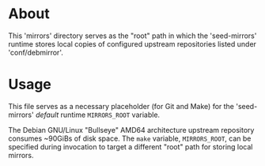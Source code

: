 # About

This 'mirrors' directory serves as the "root" path in which the 'seed-mirrors'
runtime stores local copies of configured upstream repositories listed under
'conf/debmirror'.


# Usage

This file serves as a necessary placeholder (for Git and Make) for the 'seed-mirrors'
_default_ runtime `MIRRORS_ROOT` variable.

The Debian GNU/Linux "Bullseye" AMD64 architecture upstream repository consumes
~90GiBs of disk space. The `make` variable, `MIRRORS_ROOT`, can be specified
during invocation to target a different "root" path for storing local mirrors.
